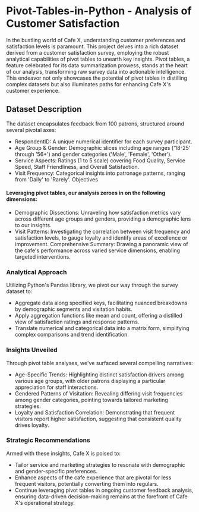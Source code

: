 # Pivot-Tables-in-Python - Analysis of Customer Satisfaction

In the bustling world of Cafe X, understanding customer preferences and satisfaction levels is paramount. This project delves into a rich dataset derived from a customer satisfaction survey, employing the robust analytical capabilities of pivot tables to unearth key insights. Pivot tables, a feature celebrated for its data summarization prowess, stands at the heart of our analysis, transforming raw survey data into actionable intelligence. This endeavor not only showcases the potential of pivot tables in distilling complex datasets but also illuminates paths for enhancing Cafe X's customer experience.

## Dataset Description
The dataset encapsulates feedback from 100 patrons, structured around several pivotal axes:

- RespondentID: A unique numerical identifier for each survey participant.
- Age Group & Gender: Demographic slices including age ranges ('18-25' through '56+') and gender categories ('Male', 'Female', 'Other').
- Service Aspects: Ratings (1 to 5 scale) covering Food Quality, Service Speed, Staff Friendliness, and Overall Satisfaction.
- Visit Frequency: Categorical insights into patronage patterns, ranging from 'Daily' to 'Rarely'.
Objectives


#### Leveraging pivot tables, our analysis zeroes in on the following dimensions:

- Demographic Dissections: Unraveling how satisfaction metrics vary across different age groups and genders, providing a demographic lens to our insights.
- Visit Patterns: Investigating the correlation between visit frequency and satisfaction levels, to gauge loyalty and identify areas of excellence or improvement.
Comprehensive Summary: Drawing a panoramic view of the cafe's performance across varied service dimensions, enabling targeted interventions.


### Analytical Approach
Utilizing Python's Pandas library, we pivot our way through the survey dataset to:

- Aggregate data along specified keys, facilitating nuanced breakdowns by demographic segments and visitation habits.
- Apply aggregation functions like mean and count, offering a distilled view of satisfaction ratings and response patterns.
- Translate numerical and categorical data into a matrix form, simplifying complex comparisons and trend identification.


### Insights Unveiled
Through pivot table analyses, we've surfaced several compelling narratives:

- Age-Specific Trends: Highlighting distinct satisfaction drivers among various age groups, with older patrons displaying a particular appreciation for staff interactions.
- Gendered Patterns of Visitation: Revealing differing visit frequencies among gender categories, pointing towards tailored marketing strategies.
- Loyalty and Satisfaction Correlation: Demonstrating that frequent visitors report higher satisfaction, suggesting that consistent quality drives loyalty.

### Strategic Recommendations
Armed with these insights, Cafe X is poised to:

- Tailor service and marketing strategies to resonate with demographic and gender-specific preferences.
- Enhance aspects of the cafe experience that are pivotal for less frequent visitors, potentially converting them into regulars.
- Continue leveraging pivot tables in ongoing customer feedback analysis, ensuring data-driven decision-making remains at the forefront of Cafe X's operational strategy.
